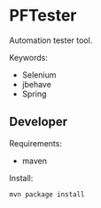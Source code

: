 # PFTester

Automation tester tool.

Keywords:
  - Selenium
  - jbehave
  - Spring

## Developer

Requirements:

  - maven

Install:

```
mvn package install

```
